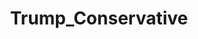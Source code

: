 ---
title: Trump_Conservative
crosslinks:
- ShitEvilModsSay
- ChristiansAwake2NWO
- Conservative
- ConspiracyisNews
- uncensorednews
- politics
---